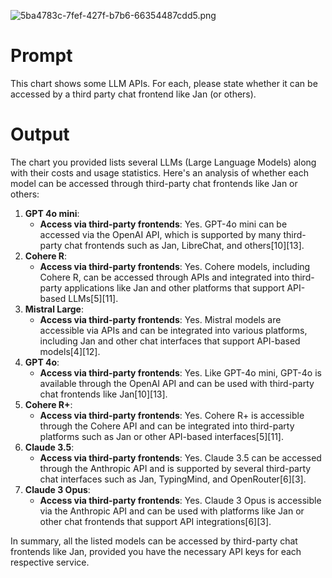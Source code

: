 ![5ba4783c-7fef-427f-b7b6-66354487cdd5.png](files/33ae01b7-3b2e-41aa-99f8-5022da0d1e31/5ba4783c-7fef-427f-b7b6-66354487cdd5.png)

# Prompt

This chart shows some LLM APIs. For each, please state whether it can be accessed by a third party chat frontend like Jan (or others).

# Output

The chart you provided lists several LLMs (Large Language Models) along with their costs and usage statistics. Here's an analysis of whether each model can be accessed through third-party chat frontends like Jan or others:

1. **GPT 4o mini**:
   - **Access via third-party frontends**: Yes. GPT-4o mini can be accessed via the OpenAI API, which is supported by many third-party chat frontends such as Jan, LibreChat, and others\[10]\[13].
2. **Cohere R**:
   - **Access via third-party frontends**: Yes. Cohere models, including Cohere R, can be accessed through APIs and integrated into third-party applications like Jan and other platforms that support API-based LLMs\[5]\[11].
3. **Mistral Large**:
   - **Access via third-party frontends**: Yes. Mistral models are accessible via APIs and can be integrated into various platforms, including Jan and other chat interfaces that support API-based models\[4]\[12].
4. **GPT 4o**:
   - **Access via third-party frontends**: Yes. Like GPT-4o mini, GPT-4o is available through the OpenAI API and can be used with third-party chat frontends like Jan\[10]\[13].
5. **Cohere R+**:
   - **Access via third-party frontends**: Yes. Cohere R+ is accessible through the Cohere API and can be integrated into third-party platforms such as Jan or other API-based interfaces\[5]\[11].
6. **Claude 3.5**:
   - **Access via third-party frontends**: Yes. Claude 3.5 can be accessed through the Anthropic API and is supported by several third-party chat interfaces such as Jan, TypingMind, and OpenRouter\[6]\[3].
7. **Claude 3 Opus**:
   - **Access via third-party frontends**: Yes. Claude 3 Opus is accessible via the Anthropic API and can be used with platforms like Jan or other chat frontends that support API integrations\[6]\[3].

In summary, all the listed models can be accessed by third-party chat frontends like Jan, provided you have the necessary API keys for each respective service.

&#x20;
